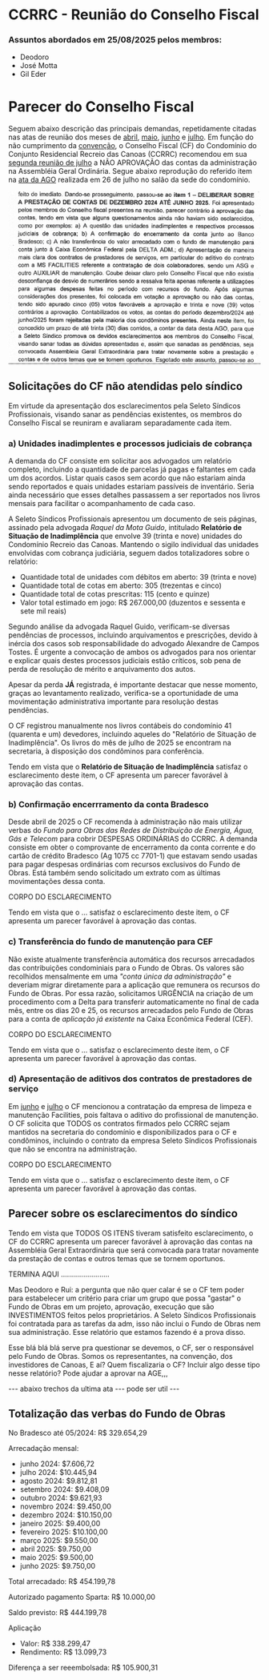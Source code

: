 # CCRRC - Reunião do Conselho Fiscal

### Assuntos abordados em 25/08/2025 pelos membros:

- Deodoro
- José Motta
- Gil Eder

# Parecer do Conselho Fiscal

Seguem abaixo descrição das principais demandas, repetidamente citadas nas atas de reunião dos meses de [abril](https://github.com/recreiocanoas/cf/blob/main/2025.04.12.cf.reuniao.md), [maio](https://github.com/recreiocanoas/cf/blob/main/2025.05.17.cf.reuniao.md), [junho](https://github.com/recreiocanoas/cf/blob/main/2025.06.16.cf.reuniao.md) e [julho](https://github.com/recreiocanoas/cf/blob/main/2025.07.14.cf.reuniao.md). Em função do não cumprimento da [convenção](https://github.com/recreiocanoas/cf/blob/main/convencao.pdf), o Conselho Fiscal (CF) do Condomínio do Conjunto Residencial Recreio das Canoas (CCRRC) recomendou em sua [segunda reunião de julho](https://github.com/recreiocanoas/cf/blob/main/2025.07.22.cf.reuniao.md) a NÃO APROVAÇÃO das contas da administração na Assembléia Geral Ordinária. Segue abaixo reprodução do referido item na [ata da AGO](https://github.com/recreiocanoas/cf/blob/main/2025.07.26.ago.ata.pdf) realizada em 26 de julho no salão da sede do condomínio.

![AGO](2025.07.26.crrc.ago.contas.png)

## Solicitações do CF não atendidas pelo síndico

Em virtude da apresentação dos esclarecimentos pela Seleto Síndicos Profissionais, visando sanar as pendências existentes, os membros do Conselho Fiscal se reuniram e avaliaram separadamente cada item.

### a) Unidades inadimplentes e processos judiciais de cobrança

A demanda do CF consiste em solicitar aos advogados um relatório completo, incluindo a quantidade de parcelas já pagas e faltantes em cada um dos acordos. Listar quais casos sem acordo que não estariam ainda sendo reportados e quais unidades estariam passíveis de inventário. Seria ainda necessário que esses detalhes passassem a ser reportados nos livros mensais para facilitar o acompanhamento de cada caso.

A Seleto Síndicos Profissionais apresentou um documento de seis páginas, assinado pela advogada *Raquel da Mota Guido*, intitulado **Relatório de Situação de Inadimplência** que envolve 39 (trinta e nove) unidades do Condomínio Recreio das Canoas. Mantendo o sigilo individual das unidades envolvidas com cobrança judiciária, seguem dados totalizadores sobre o relatório:

- Quantidade total de unidades com débitos em aberto: 39 (trinta e nove)
- Quantidade total de cotas em aberto: 305 (trezentas e cinco)
- Quantidade total de cotas prescritas: 115 (cento e quinze)
- Valor total estimado em jogo: R$ 267.000,00 (duzentos e sessenta e sete mil reais)

Segundo análise da advogada Raquel Guido, verificam-se diversas pendências de processos, incluindo arquivamentos e prescrições, devido à inércia dos casos sob responsabilidade do advogado Alexandre de Campos Tostes. É urgente a convocação de ambos os advogados para nos orientar e explicar quais destes processos judiciais estão críticos, sob pena de perda de resolução de mérito e arquivamento dos autos.

Apesar da perda **JÁ** registrada, é importante destacar que nesse momento, graças ao levantamento realizado, verifica-se a oportunidade de uma movimentação administrativa importante para resolução destas pendências.

O CF registrou manualmente nos livros contábeis do condomínio 41 (quarenta e um) devedores, incluindo aqueles do "Relatório de Situação de Inadimplência". Os livros do mês de julho de 2025 se encontram na secretaria, à disposição dos condôminos para conferência.

Tendo em vista que o **Relatório de Situação de Inadimplência** satisfaz o esclarecimento deste item, o CF apresenta um parecer favorável à aprovação das contas.

### b) Confirmação encerrramento da conta Bradesco

Desde abril de 2025 o CF recomenda à administração não mais utilizar verbas do *Fundo para Obras das Redes de Distribuição de Energia, Água, Gás e Telecom* para cobrir DESPESAS ORDINÁRIAS do CCRRC. A demanda consiste em obter o comprovante de encerramento da conta corrente e do cartão de crédito Bradesco (Ag 1075 cc 7701-1) que estavam sendo usadas para pagar despesas ordinárias com recursos exclusivos do Fundo de Obras. Está também sendo solicitado um extrato com as últimas movimentações dessa conta.

CORPO DO ESCLARECIMENTO

Tendo em vista que o ... satisfaz o esclarecimento deste item, o CF apresenta um parecer favorável à aprovação das contas.

### c) Transferência do fundo de manutenção para CEF

Não existe atualmente transferência automática dos recursos arrecadados das contribuições condominiais para o Fundo de Obras. Os valores são recolhidos mensalmente em uma *"conta única da administração"* e deveriam migrar diretamente para a aplicação que remunera os recursos do Fundo de Obras. Por essa razão, solicitamos URGÊNCIA na criação de um procedimento com a Delta para transferir automaticamente no final de cada mês, entre os dias 20 e 25, os recursos arrecadados pelo Fundo de Obras para a conta de *aplicação já existente* na Caixa Econômica Federal (CEF).

CORPO DO ESCLARECIMENTO

Tendo em vista que o ... satisfaz o esclarecimento deste item, o CF apresenta um parecer favorável à aprovação das contas.

### d) Apresentação de aditivos dos contratos de prestadores de serviço

Em [junho](https://github.com/recreiocanoas/cf/blob/main/2025.06.16.cf.reuniao.md) e [julho](https://github.com/recreiocanoas/cf/blob/main/2025.07.14.cf.reuniao.md) o CF mencionou a contratação da empresa de limpeza e manutenção Facilities, pois faltava o aditivo do profissional de manutenção. O CF solicita que TODOS os contratos firmados pelo CCRRC sejam mantidos na secretaria do condomínio e disponibilizados para o CF e condôminos, incluindo o contrato da empresa Seleto Síndicos Profissionais que não se encontra na administração.

CORPO DO ESCLARECIMENTO

Tendo em vista que o ... satisfaz o esclarecimento deste item, o CF apresenta um parecer favorável à aprovação das contas.

## Parecer sobre os esclarecimentos do síndico

Tendo em vista que TODOS OS ITENS tiveram satisfeito esclarecimento, o CF do CCRRC apresenta um parecer favorável à aprovação das contas na Assembléia Geral Extraordinária que será convocada para tratar novamente da prestação de contas e outros temas que se tornem oportunos.

TERMINA AQUI ........................

Mas Deodoro e Rui: a pergunta que não quer calar é se o CF tem poder para estabelecer um critério para criar um grupo que possa "gastar" o Fundo de Obras em um projeto, aprovação, execução que são INVESTIMENTOS feitos pelos proprietários. A Seleto Síndicos Profissionais foi contratada para as tarefas da adm, isso não inclui o Fundo de Obras nem sua administração. Esse relatório que estamos fazendo é a prova disso.

Esse blá blá blá serve pra questionar se devemos, o CF, ser o responsável pelo Fundo de Obras. Somos os representantes, na convenção, dos investidores de Canoas, E aí? Quem fiscalizaria o CF? Incluir algo desse tipo nesse relatório? Pode ajudar a aprovar na AGE,,,


--- abaixo trechos da ultima ata --- pode ser util ---



## Totalização das verbas do Fundo de Obras

No Bradesco até 05/2024:        R$ 329.654,29

Arrecadação mensal:
- junho 2024:       $7.606,72
- julho 2024:      $10.445,94
- agosto 2024:      $9.812,81
- setembro 2024:    $9.408,09
- outubro 2024:     $9.621,93
- novembro 2024:    $9.450,00
- dezembro 2024:   $10.150,00
- janeiro 2025:     $9.400,00
- fevereiro 2025:  $10.100,00
- março 2025:       $9.550,00
- abril 2025:       $9.750,00
- maio 2025:        $9.500,00
- junho 2025:       $9.750,00

Total arrecadado:               R$ 454.199,78

Autorizado pagamento Sparta:    R$ 10.000,00

Saldo previsto:                 R$ 444.199,78

Aplicação
- Valor:            R$ 338.299,47
- Rendimento:       R$ 13.099,73

Diferença a ser reeembolsada:   R$ 105.900,31
